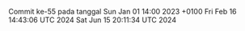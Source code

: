 Commit ke-55 pada tanggal Sun Jan 01 14:00 2023 +0100
Fri Feb 16 14:43:06 UTC 2024
Sat Jun 15 20:11:34 UTC 2024
